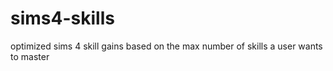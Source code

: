 # sims4-skills
optimized sims 4 skill gains based on the max number of skills a user wants to master 
